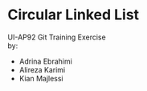 # Circular Linked List
UI-AP92 Git Training Exercise<br/>
by:<br/>
 - Adrina Ebrahimi<br/>
 - Alireza Karimi
 - Kian Majlessi
